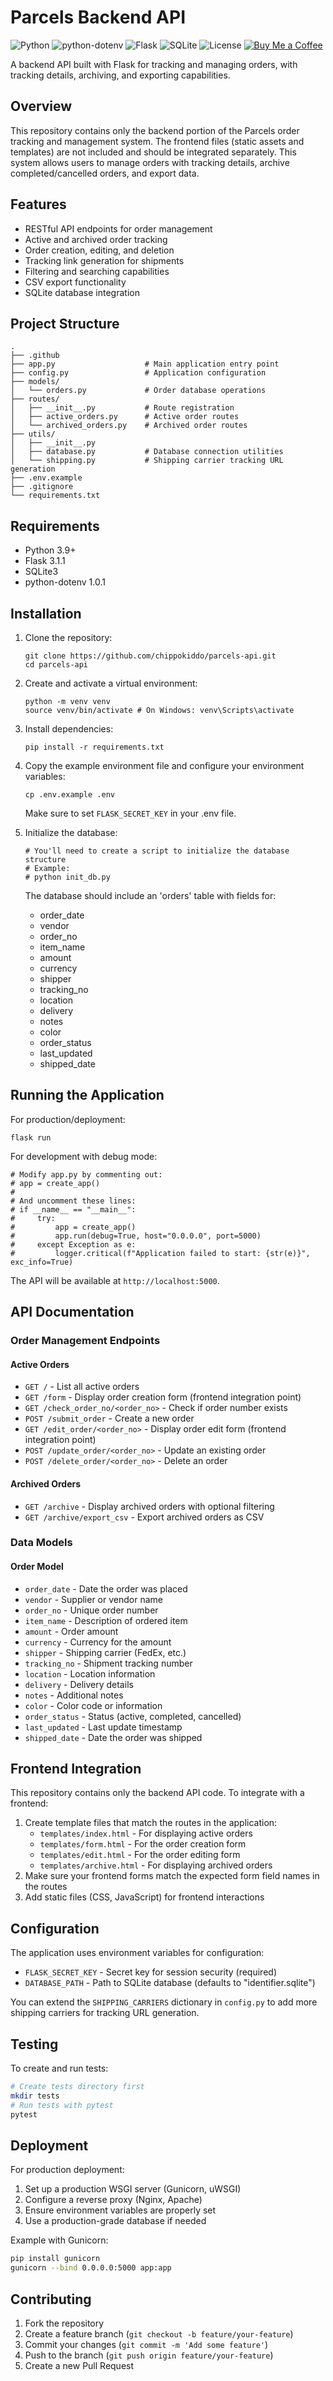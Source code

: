 # Parcels Backend API

![Python](https://img.shields.io/badge/Python-3.9%2B-%233776AB?logo=python)
![python-dotenv](https://img.shields.io/badge/python--dotenv-1.0.1%2B-blue?style=flat&logo=python)
![Flask](https://img.shields.io/badge/Flask-3.1.0%2B-black?style=flat&logo=flask)
![SQLite](https://img.shields.io/badge/SQLite3-%23003B57?style=flat&logo=sqlite)
![License](https://img.shields.io/github/license/chippokiddo/parcels-api)
[![Buy Me a Coffee](https://img.shields.io/badge/Buy%20Me%20a%20Coffee-ffdd00?&logo=buy-me-a-coffee&logoColor=0D0C22)](https://buymeacoffee.com/chippo)

A backend API built with Flask for tracking and managing orders, with tracking details, archiving, and exporting capabilities.

## Overview

This repository contains only the backend portion of the Parcels order tracking and management system. The frontend files (static assets and templates) are not included and should be integrated separately. This system allows users to manage orders with tracking details, archive completed/cancelled orders, and export data.

## Features

- RESTful API endpoints for order management
- Active and archived order tracking
- Order creation, editing, and deletion
- Tracking link generation for shipments
- Filtering and searching capabilities
- CSV export functionality
- SQLite database integration

## Project Structure

```
.
├── .github
├── app.py                    # Main application entry point
├── config.py                 # Application configuration
├── models/
│   └── orders.py             # Order database operations
├── routes/
│   ├── __init__.py           # Route registration
│   ├── active_orders.py      # Active order routes
│   └── archived_orders.py    # Archived order routes
├── utils/
│   ├── __init__.py
│   ├── database.py           # Database connection utilities
│   └── shipping.py           # Shipping carrier tracking URL generation
├── .env.example
├── .gitignore
└── requirements.txt
```

## Requirements

- Python 3.9+
- Flask 3.1.1
- SQLite3
- python-dotenv 1.0.1

## Installation

1. Clone the repository:

   ```
   git clone https://github.com/chippokiddo/parcels-api.git
   cd parcels-api
   ```

2. Create and activate a virtual environment:

   ```
   python -m venv venv
   source venv/bin/activate	# On Windows: venv\Scripts\activate
   ```

3. Install dependencies:

   ```
   pip install -r requirements.txt
   ```

4. Copy the example environment file and configure your environment variables:

   ```
   cp .env.example .env
   ```

   Make sure to set `FLASK_SECRET_KEY` in your .env file.

5. Initialize the database:

   ```
   # You'll need to create a script to initialize the database structure
   # Example:
   # python init_db.py
   ```

   The database should include an 'orders' table with fields for:

   - order_date
   - vendor
   - order_no
   - item_name
   - amount
   - currency
   - shipper
   - tracking_no
   - location
   - delivery
   - notes
   - color
   - order_status
   - last_updated
   - shipped_date

## Running the Application

For production/deployment:

```
flask run
```

For development with debug mode:

```
# Modify app.py by commenting out:
# app = create_app()
# 
# And uncomment these lines:
# if __name__ == "__main__":
#     try:
#         app = create_app()
#         app.run(debug=True, host="0.0.0.0", port=5000)
#     except Exception as e:
#         logger.critical(f"Application failed to start: {str(e)}", exc_info=True)
```

The API will be available at `http://localhost:5000`.

## API Documentation

### Order Management Endpoints

#### Active Orders

- `GET /` - List all active orders
- `GET /form` - Display order creation form (frontend integration point)
- `GET /check_order_no/<order_no>` - Check if order number exists
- `POST /submit_order` - Create a new order
- `GET /edit_order/<order_no>` - Display order edit form (frontend integration point)
- `POST /update_order/<order_no>` - Update an existing order
- `POST /delete_order/<order_no>` - Delete an order

#### Archived Orders

- `GET /archive` - Display archived orders with optional filtering
- `GET /archive/export_csv` - Export archived orders as CSV

### Data Models

#### Order Model

- `order_date` - Date the order was placed
- `vendor` - Supplier or vendor name
- `order_no` - Unique order number
- `item_name` - Description of ordered item
- `amount` - Order amount
- `currency` - Currency for the amount
- `shipper` - Shipping carrier (FedEx, etc.)
- `tracking_no` - Shipment tracking number
- `location` - Location information
- `delivery` - Delivery details
- `notes` - Additional notes
- `color` - Color code or information
- `order_status` - Status (active, completed, cancelled)
- `last_updated` - Last update timestamp
- `shipped_date` - Date the order was shipped

## Frontend Integration

This repository contains only the backend API code. To integrate with a frontend:

1. Create template files that match the routes in the application:
   - `templates/index.html` - For displaying active orders
   - `templates/form.html` - For the order creation form
   - `templates/edit.html` - For the order editing form
   - `templates/archive.html` - For displaying archived orders
2. Make sure your frontend forms match the expected form field names in the routes
3. Add static files (CSS, JavaScript) for frontend interactions

## Configuration

The application uses environment variables for configuration:

- `FLASK_SECRET_KEY` - Secret key for session security (required)
- `DATABASE_PATH` - Path to SQLite database (defaults to "identifier.sqlite")

You can extend the `SHIPPING_CARRIERS` dictionary in `config.py` to add more shipping carriers for tracking URL generation.

## Testing

To create and run tests:

```bash
# Create tests directory first
mkdir tests
# Run tests with pytest
pytest
```

## Deployment

For production deployment:

1. Set up a production WSGI server (Gunicorn, uWSGI)
2. Configure a reverse proxy (Nginx, Apache)
3. Ensure environment variables are properly set
4. Use a production-grade database if needed

Example with Gunicorn:

```bash
pip install gunicorn
gunicorn --bind 0.0.0.0:5000 app:app
```

## Contributing

1. Fork the repository
2. Create a feature branch (`git checkout -b feature/your-feature`)
3. Commit your changes (`git commit -m 'Add some feature'`)
4. Push to the branch (`git push origin feature/your-feature`)
5. Create a new Pull Request
